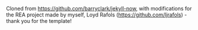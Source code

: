 Cloned from https://github.com/barryclark/jekyll-now, with modifications for the REA project made by myself, Loyd Rafols (https://github.com/ljrafols) - thank you for the template!
